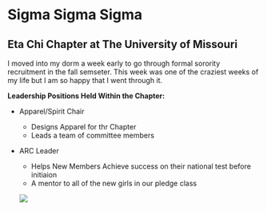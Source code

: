 # Sigma Sigma Sigma
## Eta Chi Chapter at The University of Missouri

I moved into my dorm a week early to go through formal sorority recruitment in the fall semseter. This week was one of the craziest weeks of my life but I am so happy that I went through it.

**Leadership Positions Held Within the Chapter:**
+ Apparel/Spirit Chair
  - Designs Apparel for thr Chapter
  - Leads a team of committee members
+ ARC Leader
  - Helps New Members Achieve success on their national test before initiaion
  - A mentor to all of the new girls in our pledge class
  
  ![](https://upload.wikimedia.org/wikipedia/en/thumb/f/fd/Sigma_Sigma_Sigma_crest.png/230px-Sigma_Sigma_Sigma_crest.png)
